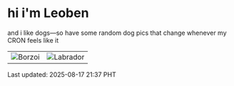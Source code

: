 # hi i'm Leoben

and i like dogs—so have some random dog pics that change whenever my CRON feels like it

|  |  |
|--------|----------|
| ![Borzoi](https://random-dog-vercel.vercel.app/api/random-borzoi?v=1755437872) | ![Labrador](https://random-dog-vercel.vercel.app/api/random-labrador?v=1755437872) |

Last updated: 2025-08-17 21:37 PHT

